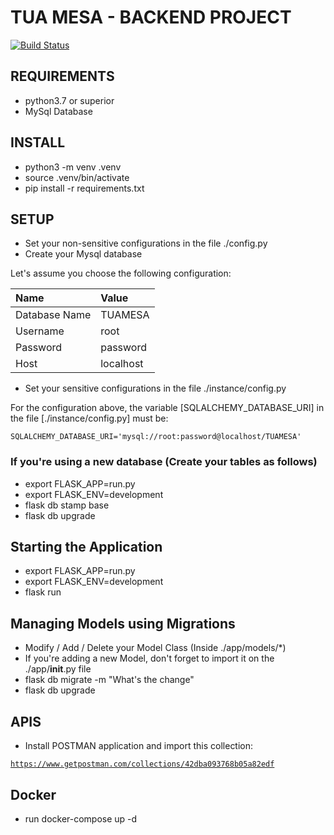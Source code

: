 # TUA MESA - BACKEND PROJECT

[![Build Status](https://travis-ci.com/kthanasioimpacta/tua-mesa-back.svg?branch=master)](https://travis-ci.com/kthanasioimpacta/tua-mesa-back)

## REQUIREMENTS 

- python3.7 or superior
- MySql Database

## INSTALL  

- python3 -m venv .venv  
- source .venv/bin/activate  
- pip install -r requirements.txt  


## SETUP  

- Set your non-sensitive configurations in the file ./config.py  
- Create your Mysql database  

Let's assume you choose the following configuration:  

|Name|Value|
|:-|:-|
|Database Name|TUAMESA|
|Username| root|
|Password| password|
|Host| localhost|

- Set your sensitive configurations in the file ./instance/config.py  

For the configuration above, the variable [SQLALCHEMY_DATABASE_URI] in the file [./instance/config.py] must be:

<code>SQLALCHEMY_DATABASE_URI='mysql://root:password@localhost/TUAMESA'</code>


### If you're using a new database (Create your tables as follows)
- export FLASK_APP=run.py  
- export FLASK_ENV=development  
- flask db stamp base  
- flask db upgrade  

## Starting the Application

- export FLASK_APP=run.py  
- export FLASK_ENV=development  
- flask run  

## Managing Models using Migrations

- Modify / Add / Delete your Model Class (Inside ./app/models/*)  
- If you're adding a new Model, don't forget to import it on the ./app/__init__.py file  
- flask db migrate -m "What's the change"  
- flask db upgrade  

## APIS

- Install POSTMAN application and import this collection:

<code>https://www.getpostman.com/collections/42dba093768b05a82edf</code>


## Docker

- run docker-compose up -d